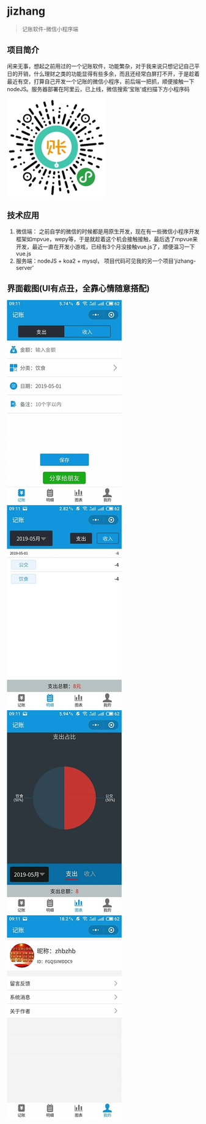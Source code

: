 # jizhang

> 记账软件-微信小程序端

## 项目简介

闲来无事，想起之前用过的一个记账软件，功能繁杂，对于我来说只想记记自己平日的开销，什么理财之类的功能显得有些多余，而且还经常白屏打不开，于是趁着最近有空，打算自己开发一个记账的微信小程序，前后端一把抓，顺便接触一下nodeJS。服务器部署在阿里云，已上线，微信搜索‘宝账’或扫描下方小程序码

![avatar](/jietu/qrCode.jpg)

## 技术应用
1. 微信端：
之前自学的微信的时候都是用原生开发，现在有一些微信小程序开发框架如mpvue，wepy等，于是就趁着这个机会接触接触，最后选了mpvue来开发，最近一直在开发小游戏，已经有3个月没接触vue.js了，顺便温习一下vue.js
2. 服务端：nodeJS + koa2 + mysql， 项目代码可见我的另一个项目'jizhang-server'

## 界面截图(UI有点丑，全靠心情随意搭配)
![avatar](/jietu/1.jpg)
![avatar](/jietu/2.jpg)
![avatar](/jietu/3.jpg)
![avatar](/jietu/4.jpg)


